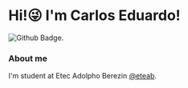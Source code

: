 # Hi!😜 I'm Carlos Eduardo! 
![Github Badge](https://img.shields.io/badge/-Github-000?style=flat-square&logo=Github&logoColor=white&link=https://www.github.com/KaduVieira13//).



### About me

I'm  student at Etec Adolpho Berezin [@eteab](https://eteab.com.br/cms//).



